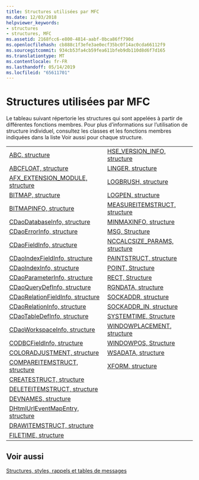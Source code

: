 ```yaml
---
title: Structures utilisées par MFC
ms.date: 12/03/2018
helpviewer_keywords:
- structures
- structures, MFC
ms.assetid: 2168fcc6-e800-4814-aabf-0bca86ff790d
ms.openlocfilehash: cb888c1f3efe3ae0ecf35bc0f14ac0cda66112f9
ms.sourcegitcommit: 934cb53fa4cb59fea611bfeb9db110d8d6f7d165
ms.translationtype: MT
ms.contentlocale: fr-FR
ms.lasthandoff: 05/14/2019
ms.locfileid: "65611701"
---
```

# <a name="structures-used-by-mfc"></a>Structures utilisées par MFC

Le tableau suivant répertorie les structures qui sont appelées à partir de différentes fonctions membres. Pour plus d’informations sur l’utilisation de structure individuel, consultez les classes et les fonctions membres indiquées dans la liste Voir aussi pour chaque structure.

|||
|-|-|
|[ABC, structure](/windows/desktop/api/wingdi/ns-wingdi-_abc)|[HSE_VERSION_INFO, structure](../../mfc/reference/hse-version-info-structure.md)|
|[ABCFLOAT, structure](/windows/desktop/api/wingdi/ns-wingdi-_abcfloat)|[LINGER, structure](/windows/desktop/api/winsock/ns-winsock-linger)|
|[AFX_EXTENSION_MODULE, structure](../../mfc/reference/afx-extension-module-structure.md)|[LOGBRUSH, structure](/windows/desktop/api/wingdi/ns-wingdi-taglogbrush)|
|[BITMAP, structure](/windows/desktop/api/wingdi/ns-wingdi-tagbitmap)|[LOGPEN, structure](/windows/desktop/api/Wingdi/ns-wingdi-taglogpen)|
|[BITMAPINFO, structure](/windows/desktop/api/wingdi/ns-wingdi-tagbitmapinfo)|[MEASUREITEMSTRUCT, structure](/windows/desktop/api/winuser/ns-winuser-tagmeasureitemstruct)|
|[CDaoDatabaseInfo, structure](../../mfc/reference/cdaodatabaseinfo-structure.md)|[MINMAXINFO, structure](/windows/desktop/api/winuser/ns-winuser-tagminmaxinfo)|
|[CDaoErrorInfo, structure](../../mfc/reference/cdaoerrorinfo-structure.md)|[MSG, Structure](/windows/desktop/api/winuser/ns-winuser-tagmsg)|
|[CDaoFieldInfo, structure](../../mfc/reference/cdaofieldinfo-structure.md)|[NCCALCSIZE_PARAMS, structure](/windows/desktop/api/winuser/ns-winuser-tagnccalcsize_params)|
|[CDaoIndexFieldInfo, structure](../../mfc/reference/cdaoindexfieldinfo-structure.md)|[PAINTSTRUCT, structure](/windows/desktop/api/winuser/ns-winuser-tagpaintstruct)|
|[CDaoIndexInfo, structure](../../mfc/reference/cdaoindexinfo-structure.md)|[POINT, Structure](/windows/desktop/api/windef/ns-windef-tagpoint)|
|[CDaoParameterInfo, structure](../../mfc/reference/cdaoparameterinfo-structure.md)|[RECT, Structure](/windows/desktop/api/windef/ns-windef-tagrect)|
|[CDaoQueryDefInfo, structure](../../mfc/reference/cdaoquerydefinfo-structure.md)|[RGNDATA, structure](/windows/desktop/api/wingdi/ns-wingdi-_rgndata)|
|[CDaoRelationFieldInfo, structure](../../mfc/reference/cdaorelationfieldinfo-structure.md)|[SOCKADDR, structure](/windows/desktop/winsock/sockaddr-2)|
|[CDaoRelationInfo, structure](../../mfc/reference/cdaorelationinfo-structure.md)|[SOCKADDR_IN, structure](/windows/desktop/winsock/sockaddr-2)|
|[CDaoTableDefInfo, structure](../../mfc/reference/cdaotabledefinfo-structure.md)|[SYSTEMTIME, Structure](/windows/desktop/api/minwinbase/ns-minwinbase-systemtime)
|[CDaoWorkspaceInfo, structure](../../mfc/reference/cdaoworkspaceinfo-structure.md)|[WINDOWPLACEMENT, structure](/windows/desktop/api/winuser/ns-winuser-tagwindowplacement)|
|[CODBCFieldInfo, structure](../../mfc/reference/codbcfieldinfo-structure.md)|[WINDOWPOS, Structure](/windows/desktop/api/winuser/ns-winuser-tagwindowpos)
|[COLORADJUSTMENT, structure](/windows/desktop/api/wingdi/ns-wingdi-tagcoloradjustment)|[WSADATA, structure](/windows/desktop/api/winsock2/ns-winsock2-wsadata)|
|[COMPAREITEMSTRUCT, structure](/windows/desktop/api/winuser/ns-winuser-tagcompareitemstruct)|[XFORM, structure](/windows/desktop/api/wingdi/ns-wingdi-tagxform)|
|[CREATESTRUCT, structure](/windows/desktop/api/winuser/ns-winuser-tagcreatestructa)||
|[DELETEITEMSTRUCT, structure](/windows/desktop/api/winuser/ns-winuser-tagdeleteitemstruct)||
|[DEVNAMES, structure](/windows/desktop/api/commdlg/ns-commdlg-tagdevnames)||
|[DHtmlUrlEventMapEntry, structure](../../mfc/reference/dhtmlurleventmapentry-structure.md)||
|[DRAWITEMSTRUCT, structure](/windows/desktop/api/winuser/ns-winuser-tagdrawitemstruct)||
|[FILETIME, structure](/windows/desktop/api/minwinbase/ns-minwinbase-filetime)||

## <a name="see-also"></a>Voir aussi

[Structures, styles, rappels et tables de messages](../../mfc/reference/structures-styles-callbacks-and-message-maps.md)
